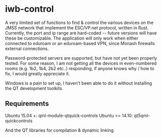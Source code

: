 iwb-control
===========

A very limited set of functions to find & control the various devices on the JMSS network that implement the ESC/VP.net protocol, written in Rust. Currently, the port and ip range are hard-coded -- future versions will have these be customizable. The application will only work when either connected to eduroam or an eduroam-based VPN, since Monash firewalls external connections.

Password-protected servers are supported, but have not yet been properly tested. For some reason, I am not getting all the devices in even-numbered rooms (e.g. 1b2, 1b4, 2b2 etc..)  responding, if anyone knows why / how to fix, I would greatly appreciate it.

Windows is a pain to set up, I haven't been able to do it without installing the QT development toolkits.

Requirements
------------
Ubuntu 15.04 +: qml-module-qtquick-controls
Ubuntu <= 14.10: qt5qml-quickcontrols

And the QT libraries for compilation & dynamic linking
